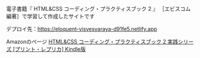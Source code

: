 電子書籍『 HTML&amp;CSS コーディング・プラクティスブック 2 』 ［エビスコム編著］で学習して作成したサイトです

デプロイ先：https://eloquent-visvesvaraya-d91fe5.netlify.app

Amazonのページ
[HTML&CSS コーディング・プラクティスブック 2 実践シリーズ [プリント・レプリカ] Kindle版](https://www.amazon.co.jp/HTML-CSS-%E3%82%B3%E3%83%BC%E3%83%87%E3%82%A3%E3%83%B3%E3%82%B0%E3%83%BB%E3%83%97%E3%83%A9%E3%82%AF%E3%83%86%E3%82%A3%E3%82%B9%E3%83%96%E3%83%83%E3%82%AF-2-%E5%AE%9F%E8%B7%B5%E3%82%B7%E3%83%AA%E3%83%BC%E3%82%BA-ebook/dp/B083WB1VYC)
